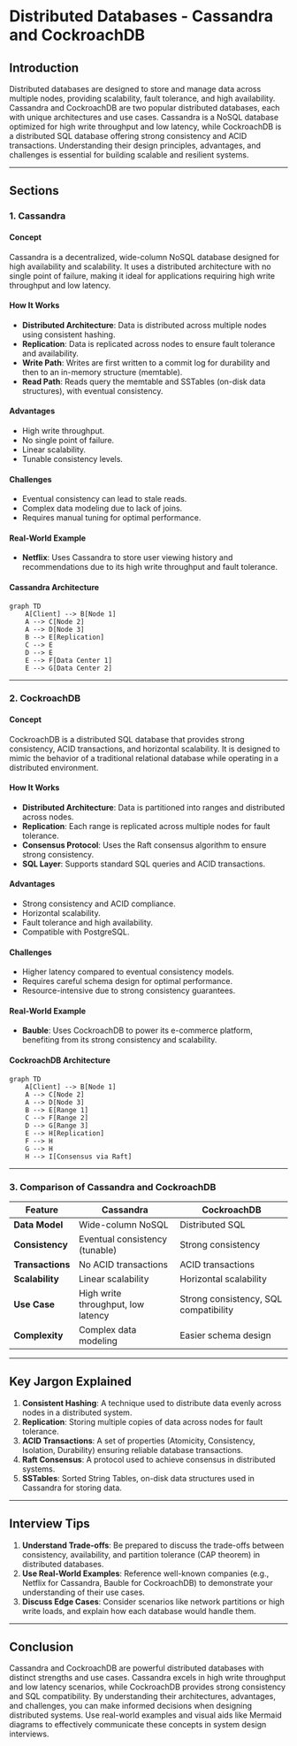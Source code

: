 # Distributed Databases - Cassandra and CockroachDB

## Introduction

Distributed databases are designed to store and manage data across multiple nodes, providing scalability, fault tolerance, and high availability. Cassandra and CockroachDB are two popular distributed databases, each with unique architectures and use cases. Cassandra is a NoSQL database optimized for high write throughput and low latency, while CockroachDB is a distributed SQL database offering strong consistency and ACID transactions. Understanding their design principles, advantages, and challenges is essential for building scalable and resilient systems.

---

## Sections

### 1. Cassandra

#### Concept

Cassandra is a decentralized, wide-column NoSQL database designed for high availability and scalability. It uses a distributed architecture with no single point of failure, making it ideal for applications requiring high write throughput and low latency.

#### How It Works

- **Distributed Architecture**: Data is distributed across multiple nodes using consistent hashing.
- **Replication**: Data is replicated across nodes to ensure fault tolerance and availability.
- **Write Path**: Writes are first written to a commit log for durability and then to an in-memory structure (memtable).
- **Read Path**: Reads query the memtable and SSTables (on-disk data structures), with eventual consistency.

#### Advantages

- High write throughput.
- No single point of failure.
- Linear scalability.
- Tunable consistency levels.

#### Challenges

- Eventual consistency can lead to stale reads.
- Complex data modeling due to lack of joins.
- Requires manual tuning for optimal performance.

#### Real-World Example

- **Netflix**: Uses Cassandra to store user viewing history and recommendations due to its high write throughput and fault tolerance.

#### Cassandra Architecture

```mermaid
graph TD
    A[Client] --> B[Node 1]
    A --> C[Node 2]
    A --> D[Node 3]
    B --> E[Replication]
    C --> E
    D --> E
    E --> F[Data Center 1]
    E --> G[Data Center 2]
```

---

### 2. CockroachDB

#### Concept

CockroachDB is a distributed SQL database that provides strong consistency, ACID transactions, and horizontal scalability. It is designed to mimic the behavior of a traditional relational database while operating in a distributed environment.

#### How It Works

- **Distributed Architecture**: Data is partitioned into ranges and distributed across nodes.
- **Replication**: Each range is replicated across multiple nodes for fault tolerance.
- **Consensus Protocol**: Uses the Raft consensus algorithm to ensure strong consistency.
- **SQL Layer**: Supports standard SQL queries and ACID transactions.

#### Advantages

- Strong consistency and ACID compliance.
- Horizontal scalability.
- Fault tolerance and high availability.
- Compatible with PostgreSQL.

#### Challenges

- Higher latency compared to eventual consistency models.
- Requires careful schema design for optimal performance.
- Resource-intensive due to strong consistency guarantees.

#### Real-World Example

- **Bauble**: Uses CockroachDB to power its e-commerce platform, benefiting from its strong consistency and scalability.

#### CockroachDB Architecture

```mermaid
graph TD
    A[Client] --> B[Node 1]
    A --> C[Node 2]
    A --> D[Node 3]
    B --> E[Range 1]
    C --> F[Range 2]
    D --> G[Range 3]
    E --> H[Replication]
    F --> H
    G --> H
    H --> I[Consensus via Raft]
```

---

### 3. Comparison of Cassandra and CockroachDB

| Feature          | Cassandra                          | CockroachDB                           |
| ---------------- | ---------------------------------- | ------------------------------------- |
| **Data Model**   | Wide-column NoSQL                  | Distributed SQL                       |
| **Consistency**  | Eventual consistency (tunable)     | Strong consistency                    |
| **Transactions** | No ACID transactions               | ACID transactions                     |
| **Scalability**  | Linear scalability                 | Horizontal scalability                |
| **Use Case**     | High write throughput, low latency | Strong consistency, SQL compatibility |
| **Complexity**   | Complex data modeling              | Easier schema design                  |

---

## Key Jargon Explained

1. **Consistent Hashing**: A technique used to distribute data evenly across nodes in a distributed system.
2. **Replication**: Storing multiple copies of data across nodes for fault tolerance.
3. **ACID Transactions**: A set of properties (Atomicity, Consistency, Isolation, Durability) ensuring reliable database transactions.
4. **Raft Consensus**: A protocol used to achieve consensus in distributed systems.
5. **SSTables**: Sorted String Tables, on-disk data structures used in Cassandra for storing data.

---

## Interview Tips

1. **Understand Trade-offs**: Be prepared to discuss the trade-offs between consistency, availability, and partition tolerance (CAP theorem) in distributed databases.
2. **Use Real-World Examples**: Reference well-known companies (e.g., Netflix for Cassandra, Bauble for CockroachDB) to demonstrate your understanding of their use cases.
3. **Discuss Edge Cases**: Consider scenarios like network partitions or high write loads, and explain how each database would handle them.

---

## Conclusion

Cassandra and CockroachDB are powerful distributed databases with distinct strengths and use cases. Cassandra excels in high write throughput and low latency scenarios, while CockroachDB provides strong consistency and SQL compatibility. By understanding their architectures, advantages, and challenges, you can make informed decisions when designing distributed systems. Use real-world examples and visual aids like Mermaid diagrams to effectively communicate these concepts in system design interviews.
